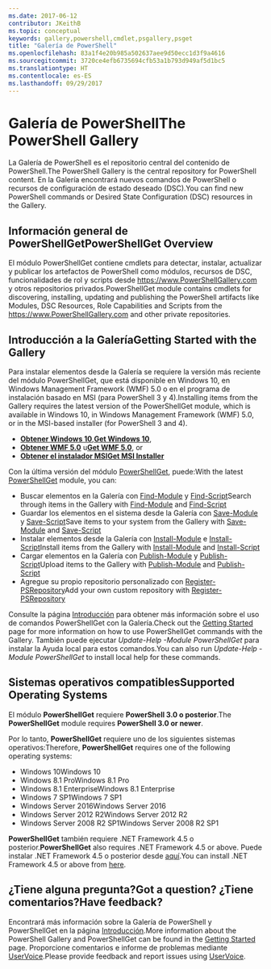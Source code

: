 ```yaml
---
ms.date: 2017-06-12
contributor: JKeithB
ms.topic: conceptual
keywords: gallery,powershell,cmdlet,psgallery,psget
title: "Galería de PowerShell"
ms.openlocfilehash: 83a1f4e20b985a502637aee9d50ecc1d3f9a4616
ms.sourcegitcommit: 3720ce4efb6735694cfb53a1b793d949af5d1bc5
ms.translationtype: HT
ms.contentlocale: es-ES
ms.lasthandoff: 09/29/2017
---
```

# <a name="the-powershell-gallery"></a><span data-ttu-id="56f47-103">Galería de PowerShell</span><span class="sxs-lookup"><span data-stu-id="56f47-103">The PowerShell Gallery</span></span>

<span data-ttu-id="56f47-104">La Galería de PowerShell es el repositorio central del contenido de PowerShell.</span><span class="sxs-lookup"><span data-stu-id="56f47-104">The PowerShell Gallery is the central repository for PowerShell content.</span></span> <span data-ttu-id="56f47-105">En la Galería encontrará nuevos comandos de PowerShell o recursos de configuración de estado deseado (DSC).</span><span class="sxs-lookup"><span data-stu-id="56f47-105">You can find new PowerShell commands or Desired State Configuration (DSC) resources in the Gallery.</span></span>

## <a name="powershellget-overview"></a><span data-ttu-id="56f47-106">Información general de PowerShellGet</span><span class="sxs-lookup"><span data-stu-id="56f47-106">PowerShellGet Overview</span></span>

<span data-ttu-id="56f47-107">El módulo PowerShellGet contiene cmdlets para detectar, instalar, actualizar y publicar los artefactos de PowerShell como módulos, recursos de DSC, funcionalidades de rol y scripts desde https://www.PowerShellGallery.com y otros repositorios privados.</span><span class="sxs-lookup"><span data-stu-id="56f47-107">PowerShellGet module contains cmdlets for discovering, installing, updating and publishing the PowerShell artifacts like Modules, DSC Resources, Role Capabilities and Scripts from the https://www.PowerShellGallery.com and other private repositories.</span></span>

## <a name="getting-started-with-the-gallery"></a><span data-ttu-id="56f47-108">Introducción a la Galería</span><span class="sxs-lookup"><span data-stu-id="56f47-108">Getting Started with the Gallery</span></span>

<span data-ttu-id="56f47-109">Para instalar elementos desde la Galería se requiere la versión más reciente del módulo PowerShellGet, que está disponible en Windows 10, en Windows Management Framework (WMF) 5.0 o en el programa de instalación basado en MSI (para PowerShell 3 y 4).</span><span class="sxs-lookup"><span data-stu-id="56f47-109">Installing items from the Gallery requires the latest version of the PowerShellGet module, which is available in Windows 10, in Windows Management Framework (WMF) 5.0, or in the MSI-based installer (for PowerShell 3 and 4).</span></span>

- <span data-ttu-id="56f47-110">[**Obtener Windows 10**](http://go.microsoft.com/fwlink/?LinkID=624830&clcid=0x409),</span><span class="sxs-lookup"><span data-stu-id="56f47-110">[**Get Windows 10**](http://go.microsoft.com/fwlink/?LinkID=624830&clcid=0x409),</span></span>
- <span data-ttu-id="56f47-111">[**Obtener WMF 5.0**](http://go.microsoft.com/fwlink/?LinkId=398175) u</span><span class="sxs-lookup"><span data-stu-id="56f47-111">[**Get WMF 5.0**](http://go.microsoft.com/fwlink/?LinkId=398175), or</span></span>
- [<span data-ttu-id="56f47-112">**Obtener el instalador MSI**</span><span class="sxs-lookup"><span data-stu-id="56f47-112">**Get MSI Installer**</span></span>](http://go.microsoft.com/fwlink/?LinkID=746217&clcid=0x409)

<span data-ttu-id="56f47-113">Con la última versión del módulo [PowerShellGet](http://go.microsoft.com/fwlink/?LinkID=760387&clcid=0x409), puede:</span><span class="sxs-lookup"><span data-stu-id="56f47-113">With the latest [PowerShellGet](http://go.microsoft.com/fwlink/?LinkID=760387&clcid=0x409) module, you can:</span></span>

-   <span data-ttu-id="56f47-114">Buscar elementos en la Galería con [Find-Module](https://go.microsoft.com/fwlink/?LinkId=821658) y [Find-Script](https://go.microsoft.com/fwlink/?LinkId=822322)</span><span class="sxs-lookup"><span data-stu-id="56f47-114">Search through items in the Gallery with [Find-Module](https://go.microsoft.com/fwlink/?LinkId=821658) and [Find-Script](https://go.microsoft.com/fwlink/?LinkId=822322)</span></span>
-   <span data-ttu-id="56f47-115">Guardar los elementos en el sistema desde la Galería con [Save-Module](https://go.microsoft.com/fwlink/?LinkId=821669) y [Save-Script](https://go.microsoft.com/fwlink/?LinkId=822334)</span><span class="sxs-lookup"><span data-stu-id="56f47-115">Save items to your system from the Gallery with [Save-Module](https://go.microsoft.com/fwlink/?LinkId=821669) and [Save-Script](https://go.microsoft.com/fwlink/?LinkId=822334)</span></span>
-   <span data-ttu-id="56f47-116">Instalar elementos desde la Galería con [Install-Module](https://go.microsoft.com/fwlink/?LinkId=821663) e [Install-Script](https://go.microsoft.com/fwlink/?LinkId=822327)</span><span class="sxs-lookup"><span data-stu-id="56f47-116">Install items from the Gallery with [Install-Module](https://go.microsoft.com/fwlink/?LinkId=821663) and [Install-Script](https://go.microsoft.com/fwlink/?LinkId=822327)</span></span>
-   <span data-ttu-id="56f47-117">Cargar elementos en la Galería con [Publish-Module](https://go.microsoft.com/fwlink/?LinkId=821666) y [Publish-Script](https://go.microsoft.com/fwlink/?LinkId=822331)</span><span class="sxs-lookup"><span data-stu-id="56f47-117">Upload items to the Gallery with [Publish-Module](https://go.microsoft.com/fwlink/?LinkId=821666) and [Publish-Script](https://go.microsoft.com/fwlink/?LinkId=822331)</span></span>
-   <span data-ttu-id="56f47-118">Agregue su propio repositorio personalizado con [Register-PSRepository](https://go.microsoft.com/fwlink/?LinkId=821668)</span><span class="sxs-lookup"><span data-stu-id="56f47-118">Add your own custom repository with [Register-PSRepository](https://go.microsoft.com/fwlink/?LinkId=821668)</span></span>

<span data-ttu-id="56f47-119">Consulte la página [Introducción](psgallery/psgallery_gettingstarted.md) para obtener más información sobre el uso de comandos PowerShellGet con la Galería.</span><span class="sxs-lookup"><span data-stu-id="56f47-119">Check out the [Getting Started](psgallery/psgallery_gettingstarted.md) page for more information on how to use PowerShellGet commands with the Gallery.</span></span> <span data-ttu-id="56f47-120">También puede ejecutar *Update-Help -Module PowerShellGet* para instalar la Ayuda local para estos comandos.</span><span class="sxs-lookup"><span data-stu-id="56f47-120">You can also run *Update-Help -Module PowerShellGet* to install local help for these commands.</span></span>

## <a name="supported-operating-systems"></a><span data-ttu-id="56f47-121">Sistemas operativos compatibles</span><span class="sxs-lookup"><span data-stu-id="56f47-121">Supported Operating Systems</span></span>

<span data-ttu-id="56f47-122">El módulo **PowerShellGet** requiere **PowerShell 3.0 o posterior**.</span><span class="sxs-lookup"><span data-stu-id="56f47-122">The **PowerShellGet** module requires **PowerShell 3.0 or newer**.</span></span>

<span data-ttu-id="56f47-123">Por lo tanto, **PowerShellGet** requiere uno de los siguientes sistemas operativos:</span><span class="sxs-lookup"><span data-stu-id="56f47-123">Therefore, **PowerShellGet** requires one of the following operating systems:</span></span>

- <span data-ttu-id="56f47-124">Windows 10</span><span class="sxs-lookup"><span data-stu-id="56f47-124">Windows 10</span></span>
- <span data-ttu-id="56f47-125">Windows 8.1 Pro</span><span class="sxs-lookup"><span data-stu-id="56f47-125">Windows 8.1 Pro</span></span>
- <span data-ttu-id="56f47-126">Windows 8.1 Enterprise</span><span class="sxs-lookup"><span data-stu-id="56f47-126">Windows 8.1 Enterprise</span></span>
- <span data-ttu-id="56f47-127">Windows 7 SP1</span><span class="sxs-lookup"><span data-stu-id="56f47-127">Windows 7 SP1</span></span>
- <span data-ttu-id="56f47-128">Windows Server 2016</span><span class="sxs-lookup"><span data-stu-id="56f47-128">Windows Server 2016</span></span>
- <span data-ttu-id="56f47-129">Windows Server 2012 R2</span><span class="sxs-lookup"><span data-stu-id="56f47-129">Windows Server 2012 R2</span></span>
- <span data-ttu-id="56f47-130">Windows Server 2008 R2 SP1</span><span class="sxs-lookup"><span data-stu-id="56f47-130">Windows Server 2008 R2 SP1</span></span>

<span data-ttu-id="56f47-131">**PowerShellGet** también requiere .NET Framework 4.5 o posterior.</span><span class="sxs-lookup"><span data-stu-id="56f47-131">**PowerShellGet** also  requires .NET Framework 4.5 or above.</span></span> <span data-ttu-id="56f47-132">Puede instalar .NET Framework 4.5 o posterior desde [aquí](https://msdn.microsoft.com/en-us/library/5a4x27ek.aspx).</span><span class="sxs-lookup"><span data-stu-id="56f47-132">You can install .NET Framework 4.5 or above from [here](https://msdn.microsoft.com/en-us/library/5a4x27ek.aspx).</span></span>


## <a name="got-a-question-have-feedback"></a><span data-ttu-id="56f47-133">¿Tiene alguna pregunta?</span><span class="sxs-lookup"><span data-stu-id="56f47-133">Got a question?</span></span> <span data-ttu-id="56f47-134">¿Tiene comentarios?</span><span class="sxs-lookup"><span data-stu-id="56f47-134">Have feedback?</span></span>

<span data-ttu-id="56f47-135">Encontrará más información sobre la Galería de PowerShell y PowerShellGet en la página [Introducción](psgallery/psgallery_gettingstarted.md).</span><span class="sxs-lookup"><span data-stu-id="56f47-135">More information about the PowerShell Gallery and PowerShellGet can be found in the [Getting Started](psgallery/psgallery_gettingstarted.md) page.</span></span> <span data-ttu-id="56f47-136">Proporcione comentarios e informe de problemas mediante [UserVoice](http://windowsserver.uservoice.com/forums/301869-powershell).</span><span class="sxs-lookup"><span data-stu-id="56f47-136">Please provide feedback and report issues using [UserVoice](http://windowsserver.uservoice.com/forums/301869-powershell).</span></span>

